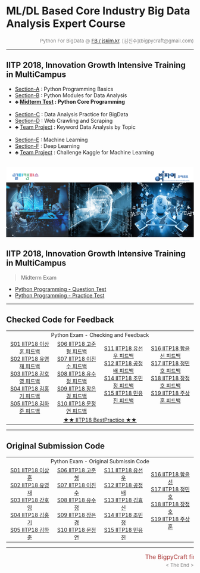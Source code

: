 
# ML/DL Based Core Industry Big Data Analysis Expert Course

<div align='right'><font size=2 color='gray'>Python For BigData @ <font color='blue'><a href='https://www.facebook.com/jskim.kr'>FB / jskim.kr</a></font>, [김진수](bigpycraft@gmail.com)</font></div>
<hr>

## IITP 2018, Innovation Growth Intensive Training in MultiCampus
>  
- [Section-A][link-A] : Python Programming Basics 
- [Section-B][link-B] : Python Modules for Data Analysis
- <b>♣ [Midterm Test][test10] : Python Core Programming</b> <br/><br/>
- [Section-C][link-C] : Data Analysis Practice for BigData
- [Section-D][link-D] : Web Crawling and Scraping
- ♣ [Team Project][test11] : Keyword Data Analysis by Topic <br/><br/>
- [Section-E][link-E] : Machine Learning
- [Section-F][link-F] : Deep Learning
- ♣ [Team Project][test12] : Challenge Kaggle for Machine Learning <br/><br/>

[link-A]: https://github.com/lukejskim/iitp18-multicampus/tree/master/E01_Sect-A "Go Section-A"
[link-B]: https://github.com/lukejskim/iitp18-multicampus/tree/master/E02_Sect-B "Go Section-B"
[link-C]: https://github.com/lukejskim/iitp18-multicampus/tree/master/E03_Sect-C "Go Section-C"
[link-D]: https://github.com/lukejskim/iitp18-multicampus/tree/master/E04_Sect-D "Go Section-D"
[link-E]: https://github.com/lukejskim/iitp18-multicampus/tree/master/E05_Sect-E "Go Section-E"
[link-F]: https://github.com/lukejskim/iitp18-multicampus/tree/master/E06_Sect-F "Go Section-F"
[test10]: https://github.com/lukejskim/iitp18-multicampus/tree/master/E10_Exam "Go Test-10"
[test11]: https://github.com/lukejskim/iitp18-multicampus/tree/master/E11_Exam "Go Test-11"
[test12]: https://github.com/lukejskim/iitp18-multicampus/tree/master/E12_Exam "Go Test-12"


<img src="../images/img_front_readme_iitp.png">

## IITP 2018, Innovation Growth Intensive Training in MultiCampus
>  Midterm Exam
- <a href='./IITP18_Python_TEST_01_A.pdf'> Python Programming - Question Test </a>
- <a href='./IITP18_Python_TEST_01_B.pdf'> Python Programming - Practice Test </a>


<!--
<img src="../images/img_front_readme_iitp.png">
-->

<hr>

## Checked Code for Feedback

<table width="100%">
	<tr>
		<td colspan="4">
		<div align="center">
		Python Exam - Checking and Feedback 
		</div>
		</td>
	</tr>
	<tr>
		<td width="220">
<div align="center">
<a href="https://htmlpreview.github.io/?https://github.com/lukejskim/iitp18-multicampus/blob/master/E10_Exam/html/S01_IITP_C반_이상훈_Checked.html "> S01 IITP18 이상훈 피드백   </a><br/> 
<a href="https://htmlpreview.github.io/?https://github.com/lukejskim/iitp18-multicampus/blob/master/E10_Exam/html/S02_IITP_C반_유영재_Checked.html "> S02 IITP18 유영재 피드백   </a><br/> 
<a href="https://htmlpreview.github.io/?https://github.com/lukejskim/iitp18-multicampus/blob/master/E10_Exam/html/S03_IITP_C반_강호영_Checked.html "> S03 IITP18 강호영 피드백   </a><br/> 
<a href="https://htmlpreview.github.io/?https://github.com/lukejskim/iitp18-multicampus/blob/master/E10_Exam/html/S04_IITP_C반_김홍기_Checked.html "> S04 IITP18 김홍기 피드백   </a><br/> 
<a href="https://htmlpreview.github.io/?https://github.com/lukejskim/iitp18-multicampus/blob/master/E10_Exam/html/S05_IITP_C반_김하준_Checked.html "> S05 IITP18 김하준 피드백   </a><br/> 
</div>
		</td>
		<td width="220">
<div align="center">
<a href="https://htmlpreview.github.io/?https://github.com/lukejskim/iitp18-multicampus/blob/master/E10_Exam/html/S06_IITP_C반_고준형_Checked.html "> S06 IITP18 고준형 피드백   </a><br/> 
<a href="https://htmlpreview.github.io/?https://github.com/lukejskim/iitp18-multicampus/blob/master/E10_Exam/html/S07_IITP_C반_이진수_Checked.html "> S07 IITP18 이진수 피드백   </a><br/> 
<a href="https://htmlpreview.github.io/?https://github.com/lukejskim/iitp18-multicampus/blob/master/E10_Exam/html/S08_IITP_C반_유수정_Checked.html "> S08 IITP18 유수정 피드백   </a><br/> 
<a href="https://htmlpreview.github.io/?https://github.com/lukejskim/iitp18-multicampus/blob/master/E10_Exam/html/S09_IITP_C반_장은경_Checked.html "> S09 IITP18 장은경 피드백   </a><br/> 
<a href="https://htmlpreview.github.io/?https://github.com/lukejskim/iitp18-multicampus/blob/master/E10_Exam/html/S10_IITP_C반_문정연_Checked.html "> S10 IITP18 문정연 피드백   </a><br/> 
</div>
		</td>
		<td width="220">
<div align="center">
<a href="https://htmlpreview.github.io/?https://github.com/lukejskim/iitp18-multicampus/blob/master/E10_Exam/html/S11_IITP_C반_유선우_Checked.html "> S11 IITP18 유선우 피드백   </a><br/> 
<a href="https://htmlpreview.github.io/?https://github.com/lukejskim/iitp18-multicampus/blob/master/E10_Exam/html/S12_IITP_C반_공정배_Checked.html "> S12 IITP18 공정배 피드백   </a><br/> 
<a href="https://htmlpreview.github.io/?https://github.com/lukejskim/iitp18-multicampus/blob/master/E10_Exam/html/S14_IITP_C반_조민정_Checked.html "> S14 IITP18 조민정 피드백   </a><br/> 
<a href="https://htmlpreview.github.io/?https://github.com/lukejskim/iitp18-multicampus/blob/master/E10_Exam/html/S15_IITP_C반_민유진_Checked.html "> S15 IITP18 민유진 피드백   </a><br/> 
<br/> 
</div>
		</td>
		<td width="220">
<div align="center">
<a href="https://htmlpreview.github.io/?https://github.com/lukejskim/iitp18-multicampus/blob/master/E10_Exam/html/S16_IITP_C반_함윤선_Checked.html "> S16 IITP18 함윤선 피드백   </a><br/> 
<a href="https://htmlpreview.github.io/?https://github.com/lukejskim/iitp18-multicampus/blob/master/E10_Exam/html/S17_IITP_C반_정민호_Checked.html "> S17 IITP18 정민호 피드백   </a><br/> 
<a href="https://htmlpreview.github.io/?https://github.com/lukejskim/iitp18-multicampus/blob/master/E10_Exam/html/S18_IITP_C반_장정호_Checked.html "> S18 IITP18 장정호 피드백   </a><br/> 
<a href="https://htmlpreview.github.io/?https://github.com/lukejskim/iitp18-multicampus/blob/master/E10_Exam/html/S19_IITP_C반_주상훈_Checked.html "> S19 IITP18 주상훈 피드백   </a><br/> 
<br/> 
</div>
		</td>
	</tr>	<tr>
		<td colspan="4">
		<div align="center">
<a href="https://htmlpreview.github.io/?https://github.com/lukejskim/iitp18-multicampus/blob/master/E10_Exam/html/S00_IITP_C반_BestPractice.html   "> ★★ IITP18 BestPractice ★★    </a>
		</div>
		</td>
	</tr>
</table>


<hr> 

## Original Submission Code

<table width="100%">
	<tr>
		<td colspan="4">
		<div align="center">
		Python Exam - Original Submissin Code
		</div>
		</td>
	</tr>
	<tr>
		<td width="220">
<div align="center">
<a href="https://github.com/lukejskim/iitp18-multicampus/blob/master/E10_Exam/original_src/S01_IITP_C반_이상훈.ipynb        "> S01 IITP18 이상훈  </a><br/> 
<a href="https://github.com/lukejskim/iitp18-multicampus/blob/master/E10_Exam/original_src/S02_IITP_C반_유영재.ipynb        "> S02 IITP18 유영재  </a><br/> 
<a href="https://github.com/lukejskim/iitp18-multicampus/blob/master/E10_Exam/original_src/S03_IITP_C반_강호영.ipynb        "> S03 IITP18 강호영  </a><br/> 
<a href="https://github.com/lukejskim/iitp18-multicampus/blob/master/E10_Exam/original_src/S04_IITP_C반_김홍기_ver2.ipynb   "> S04 IITP18 김홍기  </a><br/> 
<a href="https://github.com/lukejskim/iitp18-multicampus/blob/master/E10_Exam/original_src/S05_IITP_C반_김하준_ver4.ipynb   "> S05 IITP18 김하준  </a><br/> 
</div>
		</td>
		<td width="220">
<div align="center">
<a href="https://github.com/lukejskim/iitp18-multicampus/blob/master/E10_Exam/original_src/S06_IITP_C반_고준형.ipynb        "> S06 IITP18 고준형  </a><br/> 
<a href="https://github.com/lukejskim/iitp18-multicampus/blob/master/E10_Exam/original_src/S07_IITP_C반_이진수.ipynb        "> S07 IITP18 이진수  </a><br/> 
<a href="https://github.com/lukejskim/iitp18-multicampus/blob/master/E10_Exam/original_src/S08_IITP_C반_유수정.ipynb        "> S08 IITP18 유수정  </a><br/> 
<a href="https://github.com/lukejskim/iitp18-multicampus/blob/master/E10_Exam/original_src/S09_IITP_C반_장은경.ipynb        "> S09 IITP18 장은경  </a><br/> 
<a href="https://github.com/lukejskim/iitp18-multicampus/blob/master/E10_Exam/original_src/S10_IITP_C반_문정연.ipynb        "> S10 IITP18 문정연  </a><br/> 
</div>
		</td>
		<td width="220">
<div align="center">
<a href="https://github.com/lukejskim/iitp18-multicampus/blob/master/E10_Exam/original_src/S11_IITP_C반_유선우.ipynb        "> S11 IITP18 유선우  </a><br/> 
<a href="https://github.com/lukejskim/iitp18-multicampus/blob/master/E10_Exam/original_src/S12_IITP_C반_공정배.ipynb        "> S12 IITP18 공정배  </a><br/> 
<a href="https://github.com/lukejskim/iitp18-multicampus/blob/master/E10_Exam/original_src/S13_IITP_C반_김효신.html         "> S13 IITP18 김효신  </a><br/> 
<a href="https://github.com/lukejskim/iitp18-multicampus/blob/master/E10_Exam/original_src/S14_IITP_C반_조민정.ipynb        "> S14 IITP18 조민정  </a><br/> 
<a href="https://github.com/lukejskim/iitp18-multicampus/blob/master/E10_Exam/original_src/S15_IITP_C반_민유진.ipynb        "> S15 IITP18 민유진  </a><br/> 
</div>
		</td>
		<td width="220">
<div align="center">
<a href="https://github.com/lukejskim/iitp18-multicampus/blob/master/E10_Exam/original_src/S16_IITP_C반_함윤선.ipynb        "> S16 IITP18 함윤선  </a><br/> 
<a href="https://github.com/lukejskim/iitp18-multicampus/blob/master/E10_Exam/original_src/S17_IITP_C반_정민호.ipynb        "> S17 IITP18 정민호  </a><br/> 
<a href="https://github.com/lukejskim/iitp18-multicampus/blob/master/E10_Exam/original_src/S18_IITP_C반_장정호.ipynb        "> S18 IITP18 장정호  </a><br/> 
<a href="https://github.com/lukejskim/iitp18-multicampus/blob/master/E10_Exam/original_src/S19_IITP_C반_주상훈.ipynb        "> S19 IITP18 주상훈  </a><br/> 
<br/> 
</div>
		</td>
	</tr>
</table>


<hr>
<marquee><font size=3 color='brown'>The BigpyCraft find the information to design valuable society with Technology & Craft.</font></marquee>
<div align='right'><font size=2 color='gray'> &lt; The End &gt; </font></div>
